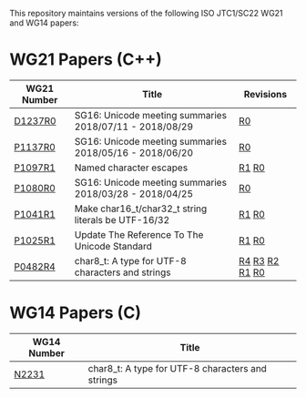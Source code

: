 This repository maintains versions of the following
ISO JTC1/SC22 WG21 and WG14 papers:

# WG21 Papers (C++)

WG21 Number     | Title | Revisions
--------------- | ----- | ----
[D1237R0][]     | SG16: Unicode meeting summaries 2018/07/11 - 2018/08/29 | [R0][D1237R0]
[P1137R0][]     | SG16: Unicode meeting summaries 2018/05/16 - 2018/06/20 | [R0][P1137R0]
[P1097R1][]     | Named character escapes | [R1][P1097R1] [R0][P1097R0]
[P1080R0][]     | SG16: Unicode meeting summaries 2018/03/28 - 2018/04/25 | [R0][P1080R0]
[P1041R1][]     | Make char16_t/char32_t string literals be UTF-16/32 | [R1][P1041R1] [R0][P1041R0]
[P1025R1][]     | Update The Reference To The Unicode Standard | [R1][P1025R1] [R0][P1025R0]
[P0482R4][]     | char8_t: A type for UTF-8 characters and strings | [R4][P0482R4] [R3][P0482R3] [R2][P0482R2] [R1][P0482R1] [R0][P0482R0]


# WG14 Papers (C)

WG14 Number     | Title
--------------- | -----
[N2231][]       | char8_t: A type for UTF-8 characters and strings

[N2231]: https://rawgit.com/sg16-unicode/sg16/master/papers/n2231.html
[P0482R0]: https://rawgit.com/sg16-unicode/sg16/master/papers/p0482r0.html
[P0482R1]: https://rawgit.com/sg16-unicode/sg16/master/papers/p0482r1.html
[P0482R2]: https://rawgit.com/sg16-unicode/sg16/master/papers/p0482r2.html
[P0482R3]: https://rawgit.com/sg16-unicode/sg16/master/papers/p0482r3.html
[P0482R4]: https://rawgit.com/sg16-unicode/sg16/master/papers/p0482r4.html
[P1025R0]: https://rawgit.com/sg16-unicode/sg16/master/papers/p1025r0.html
[P1025R1]: https://rawgit.com/sg16-unicode/sg16/master/papers/p1025r1.html
[P1041R0]: https://rawgit.com/sg16-unicode/sg16/master/papers/p1041r0.md
[P1041R1]: https://rawgit.com/sg16-unicode/sg16/master/papers/p1041r1.html
[P1080R0]: https://rawgit.com/sg16-unicode/sg16/master/papers/p1080r0.html
[P1097R0]: https://rawgit.com/sg16-unicode/sg16/master/papers/p1097r0.html
[P1097R1]: https://rawgit.com/sg16-unicode/sg16/master/papers/p1097r1.html
[P1137R0]: https://rawgit.com/sg16-unicode/sg16/master/papers/p1137r0.html
[D1237R0]: https://rawgit.com/sg16-unicode/sg16/master/papers/d1237r0.html
